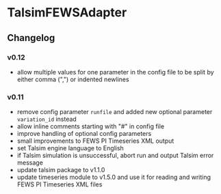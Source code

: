 # TalsimFEWSAdapter

## Changelog

### v0.12
* allow multiple values for one parameter in the config file to be split by either comma (",") or indented newlines

### v0.11
* remove config parameter `runfile` and added new optional parameter `variation_id` instead
* allow inline comments starting with "#" in config file
* improve handling of optional config parameters
* small improvements to FEWS PI Timeseries XML output
* set Talsim engine language to English
* if Talsim simulation is unsuccessful, abort run and output Talsim error message
* update talsim package to v1.1.0
* update timeseries module to v1.5.0 and use it for reading and writing FEWS PI Timeseries XML files